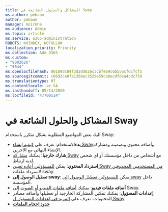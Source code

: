 ```yaml
---
title: المشاكل والحلول الشائعة في Sway
ms.author: pebaum
author: pebaum
manager: mnirkhe
ms.audience: Admin
ms.topic: article
ms.service: o365-administration
ROBOTS: NOINDEX, NOFOLLOW
localization_priority: Priority
ms.collection: Adm_O365
ms.custom:
- "9002626"
- "5044"
ms.openlocfilehash: 80189dc84f3d2dd826c3cbfe69c6b556cf6cfcf5
ms.sourcegitcommit: c6692ce0fa1358ec3529e59ca0ecdfdea4cdc759
ms.translationtype: MT
ms.contentlocale: ar-SA
ms.lasthandoff: 09/14/2020
ms.locfileid: "47700514"
---
```

# <a name="sway-common-issues-and-solutions"></a>المشاكل والحلول الشائعة في Sway

اليك بعض المواضيع المطلوبة بشكل متكرر باستخدام Sway:

- **بدء**الاستخدام: تعرف علي [كيفيه إنشاء Sway](https://support.office.com/article/getting-started-with-sway-2076c468-63f4-4a89-ae5f-424796714a8a)وأضافه محتوي وتضمينه ومشاركه الإنشاء النهائي مع الآخرين.
- **شارك خارجيا**: يمكنك [مشاركه Sway](https://support.microsoft.com/en-us/office/share-your-sway-1cf853b8-ef7e-46b0-b704-003e58d28998?ui=en-us&rs=en-us&ad=us) مع أشخاص من داخل مؤسستك أو اي شخص لديه ارتباط.
- **استرداد المحتوي**: يمكن [للمسؤولين أعاده تعيين Sway من المستخدمين المحذوفين](https://support.office.com/article/Reassign-Sways-from-a-deleted-user-account-Admin-Help-9580E618-3C3E-4D28-A6EF-74C00A997248) لاسترداد ملفات sway.
- **تعطيل الوصول إلى sway**: يمكن [للمسؤولين تعطيل الوصول إلى sway](https://docs.microsoft.com/office365/enterprise/powershell/disable-access-to-sway-with-office-365-powershell) داخل المؤسسة.
- **أضافه ملفات فيديو**: يمكنك [أضافه ملفات الفيديو أو الصوت](https://support.office.com/article/Add-video-and-audio-files-into-Sway-d2f14842-e103-49c0-9da2-0fbcfcad381f) إلى Sway.
- **إعدادات المسؤول**: يمكنك تمكين المشاركة الخارجية أو تعطيلها وأضافه مصادر المحتويات. تعرف علي [المزيد في إعدادات المسؤول ل Sway](https://support.office.com/article/Administrator-settings-for-Sway-d298e79b-b6ab-44c6-9239-aa312f5784d4).
- **[حدود احجام الملفات](https://support.office.com/article/File-size-limits-in-Sway-4db21bc6-b42b-499f-9272-66e089db109f)**

